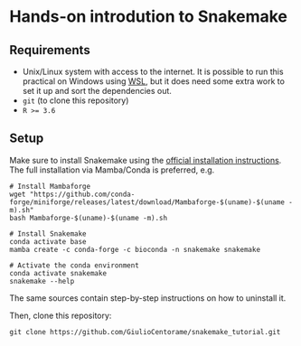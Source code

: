 # Hands-on introdution to Snakemake

## Requirements

- Unix/Linux system with access to the internet. It is possible to run this practical on Windows using [WSL](https://docs.microsoft.com/en-us/windows/wsl/install), but it does need some extra work to set it up and sort the dependencies out.
- `git` (to clone this repository)
- `R >= 3.6`

## Setup

Make sure to install Snakemake using the [official installation instructions](https://snakemake.readthedocs.io/en/stable/getting_started/installation.html). The full installation via Mamba/Conda is preferred, e.g.

```
# Install Mambaforge
wget "https://github.com/conda-forge/miniforge/releases/latest/download/Mambaforge-$(uname)-$(uname -m).sh"
bash Mambaforge-$(uname)-$(uname -m).sh

# Install Snakemake
conda activate base
mamba create -c conda-forge -c bioconda -n snakemake snakemake

# Activate the conda environment
conda activate snakemake
snakemake --help
```

The same sources contain step-by-step instructions on how to uninstall it.

Then, clone this repository:
```
git clone https://github.com/GiulioCentorame/snakemake_tutorial.git
```
